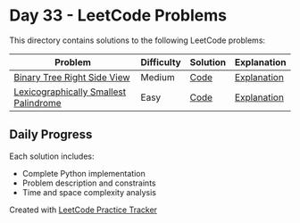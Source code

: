 # Day 33 - LeetCode Problems

This directory contains solutions to the following LeetCode problems:

| Problem | Difficulty | Solution | Explanation |
|---------|------------|----------|-------------|
| [Binary Tree Right Side View](https://leetcode.com/problems/binary-tree-right-side-view/description/) | Medium | [Code](binary_tree_right_side_view.py) | [Explanation](binary_tree_right_side_view.md) |
| [Lexicographically Smallest Palindrome](https://leetcode.com/problems/lexicographically-smallest-palindrome/) | Easy | [Code](lexicographically_smallest_palindrome.py) | [Explanation](lexicographically_smallest_palindrome.md) |

## Daily Progress

Each solution includes:
- Complete Python implementation
- Problem description and constraints
- Time and space complexity analysis

Created with [LeetCode Practice Tracker](https://github.com/AnuranjanJain/solutions)
